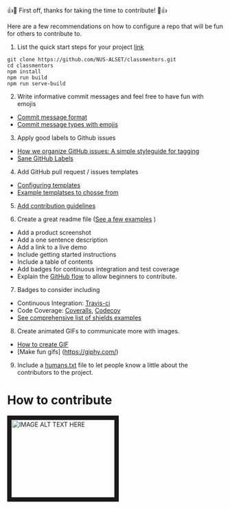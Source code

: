 :+1::tada: First off, thanks for taking the time to contribute! :tada::+1:

Here are a few recommendations on how to configure a repo that will be fun for others to contribute to.

1. List the quick start steps for your project [link](https://the-pastry-box-project.net/charlotte-spencer/2015-september-16)

```shell
git clone https://github.com/NUS-ALSET/classmentors.git
cd classmentors
npm install
npm run build
npm run serve-build
```

2. Write informative commit messages and feel free to have fun with emojis
 * [Commit message format](https://github.com/angular/angular.js/blob/master/CONTRIBUTING.md#commit-message-format)
 * [Commit message types with emojis](https://github.com/atom/atom/blob/master/CONTRIBUTING.md#git-commit-messages)

3. Apply good labels to Github issues
 * [How we organize GitHub issues: A simple styleguide for tagging](https://robinpowered.com/blog/best-practice-system-for-organizing-and-tagging-github-issues/)
 * [Sane GitHub Labels](https://medium.com/@dave_lunny/sane-github-labels-c5d2e6004b63)

4. Add GitHub pull request / issues templates
 * [Configuring templates](https://github.com/blog/2111-issue-and-pull-request-templates)
 * [Example templatses to chosse from](https://github.com/stevemao/github-issue-templates)

5. [Add contribution guidelines](https://github.com/blog/1184-contributing-guidelines)

6. Create a great readme file ([See a few examples](https://github.com/matiassingers/awesome-readme) )
 * Add a product screenshot
 * Add a one sentence description
 * Add a link to a live demo
 * Include getting started instructions
 * Include a table of contents
 * Add badges for continuous integration and test coverage
 * Explain the [GitHub flow](https://guides.github.com/introduction/flow/) to allow beginners to contribute. 

7. Badges to consider including
 * Continuous Integration: [Travis-ci](https://travis-ci.org/)
 * Code Coverage: [Coveralls](https://coveralls.io/), [Codecov](https://codecov.io/)
 * [See comprehensive list of shields examples](https://github.com/badges/shields#services-using-the-shields-standard)

8. Create animated GIFs to communicate more with images. 
 * [How to create GIF](https://licecap.en.softonic.com/)
 * [Make fun gifs] (https://giphy.com/)

9. Include a [humans.txt](http://humanstxt.org/) file to let people know a little about the contributors to the project. 

# How to contribute
<a href="http://www.youtube.com/watch?feature=player_embedded&v=juLIxo42A_s
" target="_blank"><img src="http://img.youtube.com/vi/juLIxo42A_s/0.jpg"
alt="IMAGE ALT TEXT HERE" width="240" height="180" border="10" /></a>

